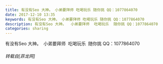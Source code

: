 ```yaml
---
title: 有没有Seo 大神。 小弟要拜师 吃喝玩乐 随你挑 QQ：1077864070
date: 2017-12-10 13:35
keywords: 有没有Seo 大神。 小弟要拜师 吃喝玩乐 随你挑 QQ：1077864070
description: 有没有Seo 大神。  小弟要拜师  吃喝玩乐  随你挑 QQ：1077864070
categories: sharing
---
```

<td class="t_f" id="postmessage_1025131">

有没有Seo 大神。  小弟要拜师  吃喝玩乐  随你挑 QQ：1077864070</td>
###### 转载自[菲龙网]